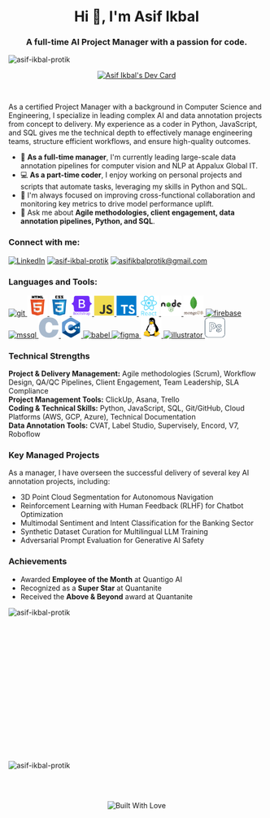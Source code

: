 <h1 align="center">Hi 👋, I'm Asif Ikbal</h1>
<h3 align="center">A full-time AI Project Manager with a passion for code.</h3>

<p align="left"> <img src="https://komarev.com/ghpvc/?username=asif-ikbal-protik&label=Profile%20views&color=0e75b6&style=flat" alt="asif-ikbal-protik" /> </p>

<p align="center">
  <a href="https://app.daily.dev/improtik"><img src="https://api.daily.dev/devcards/bcb69db389ba4f72a25b5dbdbcf80be0.png?r=r3l" width="300" alt="Asif Ikbal's Dev Card"/></a>
</p>

<br>

As a certified Project Manager with a background in Computer Science and Engineering, I specialize in leading complex AI and data annotation projects from concept to delivery. My experience as a coder in Python, JavaScript, and SQL gives me the technical depth to effectively manage engineering teams, structure efficient workflows, and ensure high-quality outcomes.

- 🔭 **As a full-time manager**, I'm currently leading large-scale data annotation pipelines for computer vision and NLP at Appalux Global IT.
- 💻 **As a part-time coder**, I enjoy working on personal projects and scripts that automate tasks, leveraging my skills in Python and SQL.
- 🌱 I'm always focused on improving cross-functional collaboration and monitoring key metrics to drive model performance uplift.
- 💬 Ask me about **Agile methodologies, client engagement, data annotation pipelines, Python, and SQL**.

<h3 align="left">Connect with me:</h3>
<p align="left">
<a href="https://linkedin.com/in/asif-ikbal-protik" target="blank"><img align="center" src="https://raw.githubusercontent.com/rahuldkjain/github-profile-readme-generator/master/src/images/icons/Social/linked-in-alt.svg" alt="LinkedIn" height="30" width="40" /></a>
<a href="https://github.com/asif-ikbal-protik" target="blank"><img align="center" src="https://cdn.jsdelivr.net/npm/simple-icons@3.0.1/icons/github.svg" alt="asif-ikbal-protik" height="30" width="40" /></a>
<a href="mailto:asifikbalprotik@gmail.com"><img align="center" src="https://cdn.jsdelivr.net/npm/simple-icons@3.0.1/icons/gmail.svg" alt="asifikbalprotik@gmail.com" height="30" width="40" /></a>
</p>

<h3 align="left">Languages and Tools:</h3>
<p align="left">
<a href="https://git-scm.com/" target="_blank"> <img src="https://www.vectorlogo.zone/logos/git-scm/git-scm-icon.svg" alt="git" width="40" height="40"/> </a>
<a href="https://www.w3.org/html/" target="_blank"> <img src="https://raw.githubusercontent.com/devicons/devicon/master/icons/html5/html5-original-wordmark.svg" alt="html5" width="40" height="40"/> </a>
<a href="https://www.w3schools.com/css/" target="_blank"> <img src="https://raw.githubusercontent.com/devicons/devicon/master/icons/css3/css3-original-wordmark.svg" alt="css3" width="40" height="40"/> </a>
<a href="https://getbootstrap.com" target="_blank"> <img src="https://raw.githubusercontent.com/devicons/devicon/master/icons/bootstrap/bootstrap-plain-wordmark.svg" alt="bootstrap" width="40" height="40"/> </a>
<a href="https://developer.mozilla.org/en-US/docs/Web/JavaScript" target="_blank"> <img src="https://raw.githubusercontent.com/devicons/devicon/master/icons/javascript/javascript-original.svg" alt="javascript" width="40" height="40"/> </a>
<a href="https://www.typescriptlang.org/" target="_blank"> <img src="https://raw.githubusercontent.com/devicons/devicon/master/icons/typescript/typescript-original.svg" alt="typescript" width="40" height="40"/> </a>
<a href="https://reactjs.org/" target="_blank"> <img src="https://raw.githubusercontent.com/devicons/devicon/master/icons/react/react-original-wordmark.svg" alt="react" width="40" height="40"/>
<a href="https://nodejs.org" target="_blank"> <img src="https://raw.githubusercontent.com/devicons/devicon/master/icons/nodejs/nodejs-original-wordmark.svg" alt="nodejs" width="40" height="40"/> </a>
<a href="https://www.mongodb.com/" target="_blank"> <img src="https://raw.githubusercontent.com/devicons/devicon/master/icons/mongodb/mongodb-original-wordmark.svg" alt="mongodb" width="40" height="40"/> </a>
<a href="https://firebase.google.com/" target="_blank"> <img src="https://www.vectorlogo.zone/logos/firebase/firebase-icon.svg" alt="firebase" width="40" height="40"/> </a>
<a href="https://www.microsoft.com/en-us/sql-server" target="_blank"> <img src="https://www.svgrepo.com/show/303229/microsoft-sql-server-logo.svg" alt="mssql" width="40" height="40"/> </a>
<a href="https://www.cprogramming.com/" target="_blank"> <img src="https://raw.githubusercontent.com/devicons/devicon/master/icons/c/c-original.svg" alt="c" width="40" height="40"/> </a>
<a href="https://www.w3schools.com/cpp/" target="_blank"> <img src="https://raw.githubusercontent.com/devicons/devicon/master/icons/cplusplus/cplusplus-original.svg" alt="cplusplus" width="40" height="40"/> </a>
<a href="https://babeljs.io/" target="_blank"> <img src="https://www.vectorlogo.zone/logos/babeljs/babeljs-icon.svg" alt="babel" width="40" height="40"/> </a>
<a href="https://www.figma.com/" target="_blank"> <img src="https://www.vectorlogo.zone/logos/figma/figma-icon.svg" alt="figma" width="40" height="40"/> </a>
<a href="https://www.linux.org/" target="_blank"> <img src="https://raw.githubusercontent.com/devicons/devicon/master/icons/linux/linux-original.svg" alt="linux" width="40" height="40"/> </a>
<a href="https://www.adobe.com/in/products/illustrator.html" target="_blank"> <img src="https://www.vectorlogo.zone/logos/adobe_illustrator/adobe_illustrator-icon.svg" alt="illustrator" width="40" height="40"/> </a>
<a href="https://www.photoshop.com/en" target="_blank"> <img src="https://raw.githubusercontent.com/devicons/devicon/master/icons/photoshop/photoshop-line.svg" alt="photoshop" width="40" height="40"/> </a>
</p>

<h3 align="left">Technical Strengths</h3>
<p align="left">
    <strong>Project & Delivery Management:</strong> Agile methodologies (Scrum), Workflow Design, QA/QC Pipelines, Client Engagement, Team Leadership, SLA Compliance<br>
    <strong>Project Management Tools:</strong> ClickUp, Asana, Trello<br>
    <strong>Coding & Technical Skills:</strong> Python, JavaScript, SQL, Git/GitHub, Cloud Platforms (AWS, GCP, Azure), Technical Documentation<br>
    <strong>Data Annotation Tools:</strong> CVAT, Label Studio, Supervisely, Encord, V7, Roboflow
</p>

<h3 align="left">Key Managed Projects</h3>
<p>As a manager, I have overseen the successful delivery of several key AI annotation projects, including:</p>
<ul>
    <li>3D Point Cloud Segmentation for Autonomous Navigation</li>
    <li>Reinforcement Learning with Human Feedback (RLHF) for Chatbot Optimization</li>
    <li>Multimodal Sentiment and Intent Classification for the Banking Sector</li>
    <li>Synthetic Dataset Curation for Multilingual LLM Training</li>
    <li>Adversarial Prompt Evaluation for Generative AI Safety</li>
</ul>

<h3 align="left">Achievements</h3>
<ul>
    <li>Awarded <strong>Employee of the Month</strong> at Quantigo AI</li>
    <li>Recognized as a <strong>Super Star</strong> at Quantanite</li>
    <li>Received the <strong>Above & Beyond</strong> award at Quantanite</li>
</ul>

<p><img align="left" src="https://github-readme-stats.vercel.app/api/top-langs?username=asif-ikbal-protik&show_icons=true&locale=en&layout=compact" width="400" height="300" alt="asif-ikbal-protik" /></p>

<p>&nbsp;<img align="center" src="https://github-readme-stats.vercel.app/api?username=asif-ikbal-protik&show_icons=true&locale=en" width="400" height="300" alt="asif-ikbal-protik" /></p>
<br>

<br>
<p align="center">
  <img src="https://forthebadge.com/images/badges/built-with-love.png" alt="Built With Love">
</p>
